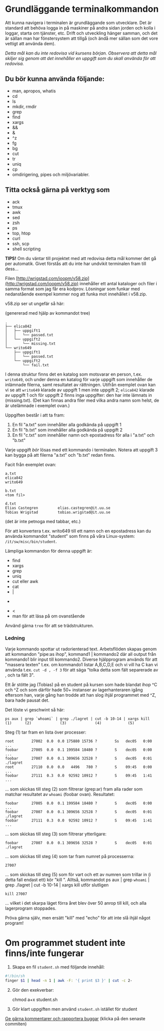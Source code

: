 # Grundläggande terminalkommandon

Att kunna navigera i terminalen är grundläggande som utvecklare.
Det är standard att behöva logga in på maskiner på andra sidan
jorden och kolla i loggar, starta om tjänster, etc. Drift och
utveckling hänger samman, och det är sällan man har fönstersystem
att tillgå (och ändå mer sällan som det vore vettigt att använda
dem).

_Detta mål kan du inte redovisa vid kursens början. Observera att
detta mål skiljer sig genom att det innehåller en uppgift som du
skall använda för att redovisa._


## Du bör kunna använda följande:

* man, apropos, whatis
* cd
* ls
* mkdir, rmdir
* grep
* find
* xargs
* \&\&
* \&
* \^z
* fg
* bg
* cut
* tr
* uniq
* cp
* omdirigering, pipes och miljövariabler.


## Titta också gärna på verktyg som

* ack
* tmux
* awk
* sed
* zsh
* ps
* top, htop
* curl
* ssh, scp
* shell scripting


**TIPS!** Om du väntar till projektet med att redovisa detta mål
kommer det gå per automatik. Givet förstås att du inte har
undvikit terminalen fram till dess...


Filen [http://wrigstad.com/ioopm/v58.zip](http://wrigstad.com/ioopm/v58.zip) innehåller ett
antal kataloger och filer i samma format som jag får era kodprov.
Lösningar som funkar med nedanstående exempel kommer nog att funka
mot innehållet i v58.zip.

v58.zip ser ut ungefär så här:

(genererad med hjälp av kommandot tree)

``` 
.
├── elica842
│   ├── uppgift1
│   │   └── passed.txt
│   └── uppgift2
│       └── missing.txt
└── writo649
    ├── uppgift1
    │   └── passed.txt
    └── uppgift2
        └── fail.txt
```

I denna struktur finns det en katalog som motsvarar en person,
t.ex. `writo649`, och under denna en katalog för varje uppgift som
innehåller de inlämnade filerna, samt resultatet av rättningen.
Utifrån exemplet ovan kan vi se att `writo649` klarade av uppgift 1
men inte uppgift 2; `elica842` klarade av uppgift 1 och för uppgift
2 finns inga uppgifter: den har inte lämnats in (missing.txt).
(Det kan finnas andra filer med vilka andra namn som helst, de är
utelämnade i exemplet ovan.)

Uppgiften består i att ta fram:

1. En fil "a.txt" som innehåller alla godkända på uppgift 1
2. En fil "b.txt" som innehåller alla godkända på uppgift 2
3. En fil "c.txt" som innehåller namn och epostadress för alla i "a.txt" och "b.txt"

Varje uppgift _bör_ lösas med ett kommando i terminalen. Notera att
uppgift 3 kan bygga på att filerna "a.txt" och "b.txt" redan finns.

Facit från exemplet ovan:
```
a.txt
elica842
writo649

b.txt
<tom fil>

d.txt
Elias Castegren         elias.castegren@it.uu.se
Tobias Wrigstad         tobias.wrigstad@it.uu.se
```

(det är inte petnoga med tabbar, etc.)

För att konvertera t.ex. writo649 till ett namn och en epostadress
kan du använda kommandot "student" som finns på våra Linux-system:
`/it/sw/misc/bin/student`.

Lämpliga kommandon för denna uppgift är:

* find
* xargs
* grep
* uniq
* cut eller awk
* cat
* |
* >
* <
* man för att läsa på om ovanstående

Använd gärna `tree` för att se trädstrukturen.

### Ledning

Varje kommando spottar ut radorienterad text. Arbetsflöden skapas
genom att kommandon "pipe:as ihop", kommand1 | kommando2 där all
output från kommando1 blir input till kommando2. Diverse
hjälpprogram används för att "massera texten" t.ex. om kommando1
listar A,B,C,D,E och vi vill ha C kan vi använda t.ex. `cut -d , -f 3`
för att säga "tolka detta som fält separerade av , och ta fält 3".

Ett år stötte jag (Tobias) på en student på kursen som hade blandat
ihop ^C och ^Z och som därför hade 50+ instanser av
lagerhanteraren igång eftersom han, varje gång han trodde att han
slog ihjäl programmet med ^Z, bara hade pausat det.

Det löste vi geschwint så här:

    ps aux | grep `whoami` | grep ./lagret | cut -b 10-14 | xargs kill
    (1)      (2)             (3)             (4)            (5)

Steg (1) tar fram en lista över processer:

    root        27002  0.0  0.0 175880 15736 ?        Ss   dec05   0:00 ...
    foobar      27005  0.0  0.1 199584 18480 ?        S    dec05   0:00 ...
    foobar      27007  0.0  0.1 309656 32528 ?        S    dec05   0:01 ./lagret
    root        27110  0.0  0.0   4496   780 ?        S    09:45   0:00 ...
    foobar      27111  0.3  0.0  92592 10912 ?        S    09:45   1:41 ...

... som skickas till steg (2) som filtrerar (grep:ar) fram alla
rader som matchar resultatet av `whoami` (foobar ovan). Resultatet:

    foobar      27005  0.0  0.1 199584 18480 ?        S    dec05   0:00 ...
    foobar      27007  0.0  0.1 309656 32528 ?        S    dec05   0:01 ./lagret
    foobar      27111  0.3  0.0  92592 10912 ?        S    09:45   1:41 ...

... som skickas till steg (3) som filtrerar ytterligare:

    foobar      27007  0.0  0.1 309656 32528 ?        S    dec05   0:01 ./lagret

... som skickas till steg (4) som tar fram numret på processerna:

    27007

... som skickas till steg (5) som för vart och ett av numren som
trillar in (i detta fall endast ett) kör "kill <numret>". Alltså,
kommandot ps aux | grep `whoami` | grep ./lagret | cut -b 10-14 |
xargs kill utför slutligen

    kill 27007

... vilket i det skarpa läget förra året blev över 50 anrop till
kill, och alla lagerprogram stoppades.

Pröva gärna själv, men ersätt "kill" med "echo" för att inte slå
ihjäl något program!

# Om programmet student inte finns/inte fungerar

1. Skapa en fil `student.sh` med följande innehåll:

```sh
#!/bin/sh
finger $1 | head -n 1 | awk -F: '{ print $3 }' | cut -c 2-
```

2. Gör den exekverbar:

    chmod a+x student.sh

3. Gör klart uppgiften men använd `student.sh` istället för student


[Ge gärna kommentarer och rapportera buggar](https://github.com/IOOPM-UU/achievements/commits/master/V58.md) (klicka på den senaste commiten)
